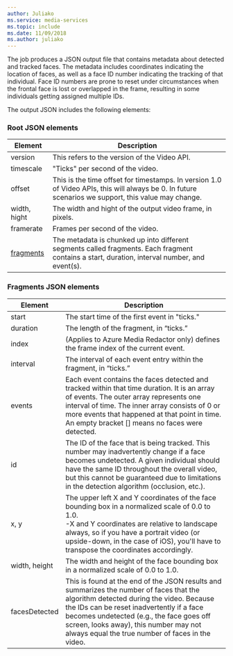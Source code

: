 ```yaml
---
author: Juliako
ms.service: media-services
ms.topic: include
ms.date: 11/09/2018	
ms.author: juliako
---
```

The job produces a JSON output file that contains metadata about detected and tracked faces. The metadata includes coordinates indicating the location of faces, as well as a face ID number indicating the tracking of that individual. Face ID numbers are prone to reset under circumstances when the frontal face is lost or overlapped in the frame, resulting in some individuals getting assigned multiple IDs.

The output JSON includes the following elements:

### Root JSON elements

| Element | Description |
| --- | --- |
| version |This refers to the version of the Video API. |
| timescale |"Ticks" per second of the video. |
| offset |This is the time offset for timestamps. In version 1.0 of Video APIs, this will always be 0. In future scenarios we support, this value may change. |
| width, hight |The width and hight of the output video frame, in pixels.|
| framerate |Frames per second of the video. |
| [fragments](#fragments-json-elements) |The metadata is chunked up into different segments called fragments. Each fragment contains a start, duration, interval number, and event(s). |

### Fragments JSON elements

|Element|Description|
|---|---|
| start |The start time of the first event in "ticks." |
| duration |The length of the fragment, in “ticks.” |
| index | (Applies to Azure Media Redactor only) defines the frame index of the current event. |
| interval |The interval of each event entry within the fragment, in “ticks.” |
| events |Each event contains the faces detected and tracked within that time duration. It is an array of events. The outer array represents one interval of time. The inner array consists of 0 or more events that happened at that point in time. An empty bracket [] means no faces were detected. |
| id |The ID of the face that is being tracked. This number may inadvertently change if a face becomes undetected. A given individual should have the same ID throughout the overall video, but this cannot be guaranteed due to limitations in the detection algorithm (occlusion, etc.). |
| x, y |The upper left X and Y coordinates of the face bounding box in a normalized scale of 0.0 to 1.0. <br/>-X and Y coordinates are relative to landscape always, so if you have a portrait video (or upside-down, in the case of iOS), you'll have to transpose the coordinates accordingly. |
| width, height |The width and height of the face bounding box in a normalized scale of 0.0 to 1.0. |
| facesDetected |This is found at the end of the JSON results and summarizes the number of faces that the algorithm detected during the video. Because the IDs can be reset inadvertently if a face becomes undetected (e.g., the face goes off screen, looks away), this number may not always equal the true number of faces in the video. |
